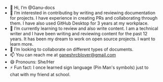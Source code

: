 - 👋 Hi, I’m @Ganu-docs
- 👀 I’m interested in contributing by writing and reviewing documentation for projects. I have experience in creating PRs and collaborating through them. I have also used GitHub Desktop for 3 years at my workplace.  
- 🌱 I’m currently learning to review and also write content. I am a technical writer and I have been writing and reviewing content for the past 12 years. It has been my dream to work on open source projects. I want to learn more. 
- 💞️ I’m looking to collaborate on different types of documents.
- 📫 You can reach me at ganeshrcblover@gmail.com
- 😄 Pronouns: She/Her
- ⚡ Fun fact: I once learned sign language (Pin Man's symbols) just to chat with my friend at school.

<!---
Ganu-docs/Ganu-docs is a ✨ special ✨ repository because its `README.md` (this file) appears on your GitHub profile.
You can click the Preview link to take a look at your changes.
--->

